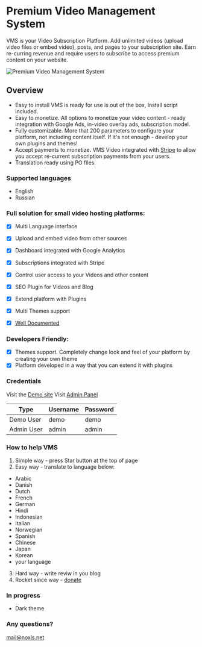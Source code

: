 # Premium Video Management System
VMS is your Video Subscription Platform. Add unlimited videos (upload video files or embed video), posts, and pages to your subscription site. Earn re-curring revenue and require users to subscribe to access premium content on your website.

![Premium Video Management System](https://demo.noxls.net/vms/documentation/images/main_750.png "Premium Video Management System")


## Overview
* Easy to install
VMS is ready for use is out of the box, Install script included.
* Easy to monetize.
All options to monetize your video content - ready integration with Google Ads, in-video overlay ads, subscription model.
* ​Fully customizable.
More that 200 parameters to configure your platform, not including content itself. If it's not enough - develop your own plugins and themes!
* Accept payments to monetize.
VMS Video integrated with [Stripe](https://stripe.com/) to allow you accept re-current subscription payments from your users.
* Translation ready using PO files.

### Supported languages
* English
* Russian

### Full solution for small video hosting platforms:
- [x] Multi Language interface
- [x] Upload and embed video from other sources
- [x] Dashboard integrated with Google Analytics
- [x] Subscriptions integrated with Stripe
- [x] Control user access to your Videos and other content
- [x] SEO Plugin for Videos and Blog
- [x] Extend platform with Plugins
- [x] Multi Themes support
- [x] <a href="https://demo.noxls.net/vms/documentation?source=github" target="_blank">Well Documented</a>


### Developers Friendly:
- [x] Themes support. Completely change look and feel of your platform by creating your own theme
- [x] Platform developed in a way that you can extend it with plugins

### Credentials

Visit the <a href="http://vms-light-demo.noxls.net/?source=github" target="_blank">Demo site</a>
Visit <a href="http://vms-light-demo.noxls.net/login?source=github" target="_blank">Admin Panel</a>

Type | Username | Password
--- | --- | ---
Demo User | demo | demo
Admin User | admin | admin



### How to help VMS
1. Simple way - press Star button at the top of page
2. Easy way - translate to language below:
* Arabic
* Danish
* Dutch
* French
* German
* Hindi
* Indonesian
* Italian
* Norwegian
* Spanish
* Сhinese
* Japan
* Korean
* your language
3. Hard way - write reviw in you blog
4. Rocket since way - <a href="https://noxls.net/send-money?source=github" target="_blank">donate</a>

### In progress
* Dark theme

### Any questions?
mail@noxls.net
